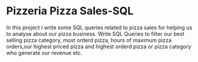 # Pizzeria Pizza Sales-SQL
In this project i write some SQL queries related to pizza sales for helping us to analyse about our pizza business.
Write SQL Queries to filter our best selling pizza category, most orderd pizza, hours of maximum pizza orders,our highest priced pizza and highest orderd pizza or pizza category who generate our revenue etc. 
